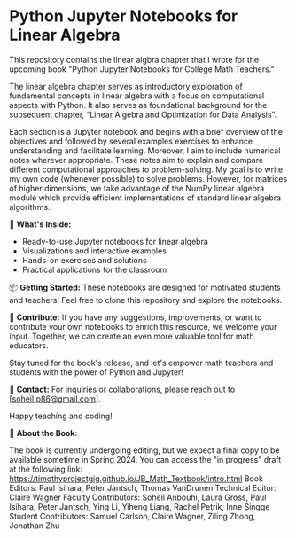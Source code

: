 # Python Jupyter Notebooks for Linear Algebra

This repository contains the linear algbra chapter that I wrote for the upcoming book "Python Jupyter Notebooks for College Math Teachers." 

The linear algebra chapter serves as introductory exploration of fundamental concepts in linear algebra with a focus on computational aspects with Python. It also serves as foundational background for the subsequent chapter, “Linear Algebra and Optimization for Data Analysis”.

Each section is a Jupyter notebook and begins with a brief overview of the objectives and followed by several examples exercises to enhance understanding and facilitate learning. Moreover, I aim to include numerical notes wherever appropriate. These notes aim to explain and compare different computational approaches to problem-solving. My goal is to write my own code (whenever possible) to solve problems. However, for matrices of higher dimensions, we take advantage of the NumPy linear algebra module which provide efficient implementations of standard linear algebra algorithms.


🚀 **What's Inside:**
- Ready-to-use Jupyter notebooks for linear algebra
- Visualizations and interactive examples
- Hands-on exercises and solutions
- Practical applications for the classroom


📦 **Getting Started:**
These notebooks are designed for motivated students and teachers! Feel free to clone this repository and explore the notebooks.

📝 **Contribute:**
If you have any suggestions, improvements, or want to contribute your own notebooks to enrich this resource, we welcome your input. Together, we can create an even more valuable tool for math educators.

Stay tuned for the book's release, and let's empower math teachers and students with the power of Python and Jupyter!

📧 **Contact:**
For inquiries or collaborations, please reach out to [soheil.p86@gmail.com].

Happy teaching and coding!


📘 **About the Book:**

The book is currently undergoing editing, but we expect a final copy to be available sometime in Spring 2024.
You can access the "in progress" draft at the following link: https://timothyprojectgig.github.io/JB_Math_Textbook/intro.html
Book Editors: Paul Isihara, Peter Jantsch, Thomas VanDrunen
Technical Editor: Claire Wagner
Faculty Contributors: Soheil Anbouhi, Laura Gross, Paul Isihara, Peter Jantsch, Ying Li, Yiheng Liang, Rachel Petrik, Inne Singge
Student Contributors: Samuel Carlson, Claire Wagner, Ziling Zhong, Jonathan Zhu

